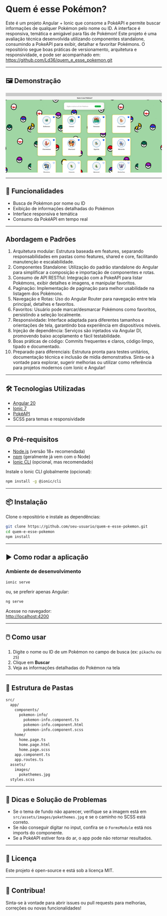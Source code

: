 # Quem é esse Pokémon?

Este é um projeto Angular + Ionic que consome a PokéAPI e permite buscar informações de qualquer Pokémon pelo nome ou ID. A interface é responsiva, temática e amigável para fãs de Pokémon!
Este projeto é uma avaliação técnica desenvolvida utilizando componentes standalone, consumindo a PokeAPI para exibir, detalhar e favoritar Pokémons. O repositório segue boas práticas de versionamento, arquitetura e responsividade, e pode ser acompanhado em:
https://github.com/Ld36/quem_e_esse_pokemon.git

---

## 🖼️ Demonstração

![Tela inicial do app com tema Pokémon](./src/assets/images/telahome1.png)

---

## 🚀 Funcionalidades

- Busca de Pokémon por nome ou ID
- Exibição de informações detalhadas do Pokémon
- Interface responsiva e temática
- Consumo da PokéAPI em tempo real

---

##  Abordagem e Padrões

1. Arquitetura modular: Estrutura baseada em features, separando responsabilidades em pastas como features, shared e core, facilitando manutenção e escalabilidade.
2. Componentes Standalone: Utilização do padrão standalone do Angular para simplificar a composição e importação de componentes e rotas.
3. Consumo de API RESTful: Integração com a PokeAPI para listar Pokémons, exibir detalhes e imagens, e manipular favoritos.
4. Paginação: Implementação de paginação para melhor usabilidade na listagem dos Pokémons.
5. Navegação e Rotas: Uso do Angular Router para navegação entre tela principal, detalhes e favoritos.
6. Favoritos: Usuário pode marcar/desmarcar Pokémons como favoritos, persistindo a seleção localmente.
7. Responsividade: Interface adaptada para diferentes tamanhos e orientações de tela, garantindo boa experiência em dispositivos móveis.
8. Injeção de dependência: Serviços são injetados via Angular DI, promovendo baixo acoplamento e fácil testabilidade.
9. Boas práticas de código: Commits frequentes e claros, código limpo, tipado e documentado.
10. Preparado para diferenciais: Estrutura pronta para testes unitários, documentação técnica e inclusão de mídia demonstrativa.
Sinta-se à vontade para explorar, sugerir melhorias ou utilizar como referência para projetos modernos com Ionic e Angular!

---

## 🛠️ Tecnologias Utilizadas

- [Angular 20](https://angular.io/)
- [Ionic 7](https://ionicframework.com/)
- [PokéAPI](https://pokeapi.co/)
- SCSS para temas e responsividade

---

## ⚙️ Pré-requisitos

- [Node.js](https://nodejs.org/) (versão 18+ recomendada)
- [npm](https://www.npmjs.com/) (geralmente já vem com o Node)
- [Ionic CLI](https://ionicframework.com/docs/cli) (opcional, mas recomendado)

Instale o Ionic CLI globalmente (opcional):
```bash
npm install -g @ionic/cli
```

---

## 📦 Instalação

Clone o repositório e instale as dependências:

```bash
git clone https://github.com/seu-usuario/quem-e-esse-pokemon.git
cd quem-e-esse-pokemon
npm install
```

---

## ▶️ Como rodar a aplicação

### Ambiente de desenvolvimento

```bash
ionic serve
```
ou, se preferir apenas Angular:
```bash
ng serve
```

Acesse no navegador:  
[http://localhost:4200](http://localhost:4200)

---

## 🖱️ Como usar

1. Digite o nome ou ID de um Pokémon no campo de busca (ex: `pikachu` ou `25`)
2. Clique em **Buscar**
3. Veja as informações detalhadas do Pokémon na tela

---

## 📝 Estrutura de Pastas

```
src/
  app/
    components/
      pokemon-info/
        pokemon-info.component.ts
        pokemon-info.component.html
        pokemon-info.component.scss
    home/
      home.page.ts
      home.page.html
      home.page.scss
    app.component.ts
    app.routes.ts
  assets/
    images/
      pokethemes.jpg
  styles.scss
```

---

## 🐞 Dicas e Solução de Problemas

- Se o tema de fundo não aparecer, verifique se a imagem está em `src/assets/images/pokethemes.jpg` e se o caminho no SCSS está correto.
- Se não conseguir digitar no input, confira se o `FormsModule` está nos imports do componente.
- Se a PokéAPI estiver fora do ar, o app pode não retornar resultados.

---

## 📄 Licença

Este projeto é open-source e está sob a licença MIT.

---

## 🤝 Contribua!

Sinta-se à vontade para abrir issues ou pull requests para melhorias, correções ou novas funcionalidades!